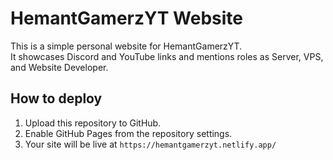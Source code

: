# HemantGamerzYT Website
This is a simple personal website for HemantGamerzYT.  
It showcases Discord and YouTube links and mentions roles as Server, VPS, and Website Developer.  

## How to deploy
1. Upload this repository to GitHub.
2. Enable GitHub Pages from the repository settings.
3. Your site will be live at `https://hemantgamerzyt.netlify.app/`
